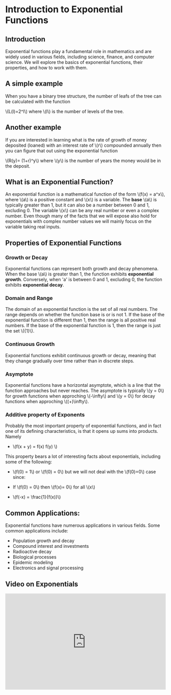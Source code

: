 # Introduction to Exponential Functions

## Introduction
Exponential functions play a fundamental role in mathematics and are widely used in various fields, including science, finance, and computer science. We will explore the basics of exponential functions, their properties, and how to work with them.

## A simple example
When you have a binary tree structure, the number of leafs of the tree can be calculated with the function

\\(L(l)=2^l\\) where \\(l\\) is the number of levels of the tree.

## Another example

If you are interested in learning what is the rate of growth of money deposited (loaned) with an interest rate of \\(r\\) compounded annually then you can figure that out using the exponential function

\\(R(y)= (1+r)^y\\) where \\(y\\) is the number of years the money would be in the deposit.

## What is an Exponential Function?
An exponential function is a mathematical function of the form \\(f(x) = a^x\\), where \\(a\\) is a positive constant and \\(x\\) is a variable. The **base** \\(a\\) is typically greater than 1, but it can also be a number between 0 and 1, excluding 0. The variable \\(x\\) can be any real number or even a complex number. Even though many of the facts that we will expose also hold for exponentials with complex number values we will mainly focus on the variable taking real inputs.

## Properties of Exponential Functions

### Growth or Decay 

Exponential functions can represent both growth and decay phenomena. When the base \\(a\\) is greater than 1, the function exhibits **exponential growth**. Conversely, when 'a' is between 0 and 1, excluding 0, the function exhibits **exponential decay**.

### Domain and Range
The domain of an exponential function is the set of all real numbers. The range depends on whether the function base is or is not 1. If the base of the exponential function is different than 1, then the range is all positive real numbers. If the base of the exponential function is 1, then the range is just the set \\(\{1\}\\).

### Continuous Growth 
Exponential functions exhibit continuous growth or decay, meaning that they change gradually over time rather than in discrete steps.

### Asymptote 
Exponential functions have a horizontal asymptote, which is a line that the function approaches but never reaches. The asymptote is typically \\(y = 0\\) for growth functions when approching \\(-\infty\\) and \\(y = 0\\) for decay functions when approching \\((+)\infty\\).

### Additive property of Exponents

Probably the most important property of exponential functions, and in fact one of its defining characteristics, is that it opens up sums into products. Namely

- \\(f(x + y) = f(x) f(y) \\)

This property bears a lot of interesting facts about exponentials, including some of the following:

- \\(f(0) = 1\\) or \\(f(0) = 0\\) but we will not deal with the \\(f(0)=0\\) case since:

-  If \\(f(0) = 0\\) then \\(f(x)= 0\\) for all \\(x\\)

- \\(f(-x) = \frac{1}{f(x)}\\)


## Common Applications:

Exponential functions have numerous applications in various fields. Some common applications include:

- Population growth and decay
- Compound interest and investments
- Radioactive decay
- Biological processes
- Epidemic modeling
- Electronics and signal processing

## Video on Exponentials

<div style="position: relative; padding-bottom: 59.73451327433629%; height: 0;"><iframe src="https://youtube.com/embed/BBsvxAjWHfw" frameborder="0" webkitallowfullscreen mozallowfullscreen allowfullscreen style="position: absolute; top: 0; left: 0; width: 100%; height: 100%;"></iframe></div>